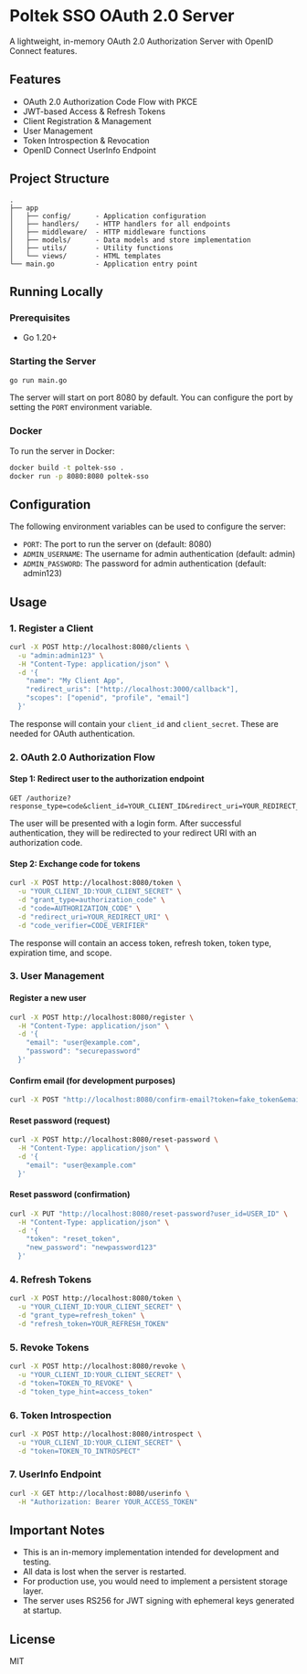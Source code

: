# Poltek SSO OAuth 2.0 Server

A lightweight, in-memory OAuth 2.0 Authorization Server with OpenID Connect features.

## Features

- OAuth 2.0 Authorization Code Flow with PKCE
- JWT-based Access & Refresh Tokens
- Client Registration & Management
- User Management
- Token Introspection & Revocation
- OpenID Connect UserInfo Endpoint

## Project Structure

```
.
├── app
│   ├── config/      - Application configuration
│   ├── handlers/    - HTTP handlers for all endpoints
│   ├── middleware/  - HTTP middleware functions
│   ├── models/      - Data models and store implementation
│   ├── utils/       - Utility functions
│   └── views/       - HTML templates
└── main.go          - Application entry point
```

## Running Locally

### Prerequisites

- Go 1.20+

### Starting the Server

```bash
go run main.go
```

The server will start on port 8080 by default. You can configure the port by setting the `PORT` environment variable.

### Docker

To run the server in Docker:

```bash
docker build -t poltek-sso .
docker run -p 8080:8080 poltek-sso
```

## Configuration

The following environment variables can be used to configure the server:

- `PORT`: The port to run the server on (default: 8080)
- `ADMIN_USERNAME`: The username for admin authentication (default: admin)
- `ADMIN_PASSWORD`: The password for admin authentication (default: admin123)

## Usage

### 1. Register a Client

```bash
curl -X POST http://localhost:8080/clients \
  -u "admin:admin123" \
  -H "Content-Type: application/json" \
  -d '{
    "name": "My Client App",
    "redirect_uris": ["http://localhost:3000/callback"],
    "scopes": ["openid", "profile", "email"]
  }'
```

The response will contain your `client_id` and `client_secret`. These are needed for OAuth authentication.

### 2. OAuth 2.0 Authorization Flow

#### Step 1: Redirect user to the authorization endpoint

```
GET /authorize?response_type=code&client_id=YOUR_CLIENT_ID&redirect_uri=YOUR_REDIRECT_URI&scope=openid%20profile%20email&state=random_state_value&code_challenge=CODE_CHALLENGE&code_challenge_method=S256
```

The user will be presented with a login form. After successful authentication, they will be redirected to your redirect URI with an authorization code.

#### Step 2: Exchange code for tokens

```bash
curl -X POST http://localhost:8080/token \
  -u "YOUR_CLIENT_ID:YOUR_CLIENT_SECRET" \
  -d "grant_type=authorization_code" \
  -d "code=AUTHORIZATION_CODE" \
  -d "redirect_uri=YOUR_REDIRECT_URI" \
  -d "code_verifier=CODE_VERIFIER"
```

The response will contain an access token, refresh token, token type, expiration time, and scope.

### 3. User Management

#### Register a new user

```bash
curl -X POST http://localhost:8080/register \
  -H "Content-Type: application/json" \
  -d '{
    "email": "user@example.com",
    "password": "securepassword"
  }'
```

#### Confirm email (for development purposes)

```bash
curl -X POST "http://localhost:8080/confirm-email?token=fake_token&email=user@example.com"
```

#### Reset password (request)

```bash
curl -X POST http://localhost:8080/reset-password \
  -H "Content-Type: application/json" \
  -d '{
    "email": "user@example.com"
  }'
```

#### Reset password (confirmation)

```bash
curl -X PUT "http://localhost:8080/reset-password?user_id=USER_ID" \
  -H "Content-Type: application/json" \
  -d '{
    "token": "reset_token",
    "new_password": "newpassword123"
  }'
```

### 4. Refresh Tokens

```bash
curl -X POST http://localhost:8080/token \
  -u "YOUR_CLIENT_ID:YOUR_CLIENT_SECRET" \
  -d "grant_type=refresh_token" \
  -d "refresh_token=YOUR_REFRESH_TOKEN"
```

### 5. Revoke Tokens

```bash
curl -X POST http://localhost:8080/revoke \
  -u "YOUR_CLIENT_ID:YOUR_CLIENT_SECRET" \
  -d "token=TOKEN_TO_REVOKE" \
  -d "token_type_hint=access_token"
```

### 6. Token Introspection

```bash
curl -X POST http://localhost:8080/introspect \
  -u "YOUR_CLIENT_ID:YOUR_CLIENT_SECRET" \
  -d "token=TOKEN_TO_INTROSPECT"
```

### 7. UserInfo Endpoint

```bash
curl -X GET http://localhost:8080/userinfo \
  -H "Authorization: Bearer YOUR_ACCESS_TOKEN"
```

## Important Notes

- This is an in-memory implementation intended for development and testing.
- All data is lost when the server is restarted.
- For production use, you would need to implement a persistent storage layer.
- The server uses RS256 for JWT signing with ephemeral keys generated at startup.

## License

MIT
